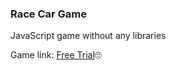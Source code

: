 ### Race Car Game
JavaScript game without any libraries

Game link: <a href="https://wardahmad.github.io/RaceCarGame-index.html/">Free Trial</a>🙄



